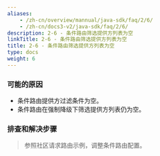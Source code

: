 ```yaml
---
aliases:
    - /zh-cn/overview/mannual/java-sdk/faq/2/6/
    - /zh-cn/docs3-v2/java-sdk/faq/2/6/
description: 2-6 - 条件路由筛选提供方列表为空
linkTitle: 2-6 - 条件路由筛选提供方列表为空
title: 2-6 - 条件路由筛选提供方列表为空
type: docs
weight: 6
---
```







### 可能的原因

* 条件路由提供方过滤条件为空。
* 条件路由在强制降级下筛选提供方列表仍为空。

### 排查和解决步骤
> 参照社区请求路由示例，调整条件路由配置。